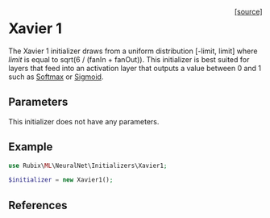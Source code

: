 <span style="float:right;"><a href="https://github.com/RubixML/ML/blob/master/src/NeuralNet/Initializers/Xavier1.php">[source]</a></span>

# Xavier 1
The Xavier 1 initializer draws from a uniform distribution [-limit, limit] where *limit* is equal to sqrt(6 / (fanIn + fanOut)). This initializer is best suited for layers that feed into an activation layer that outputs a value between 0 and 1 such as [Softmax](../activation-functions/softmax.md) or [Sigmoid](../activation-functions/sigmoid.md).

## Parameters
This initializer does not have any parameters.

## Example
```php
use Rubix\ML\NeuralNet\Initializers\Xavier1;

$initializer = new Xavier1();
```

## References
[^1]: X. Glorot et al. (2010). Understanding the Difficulty of Training Deep Feedforward Neural Networks.